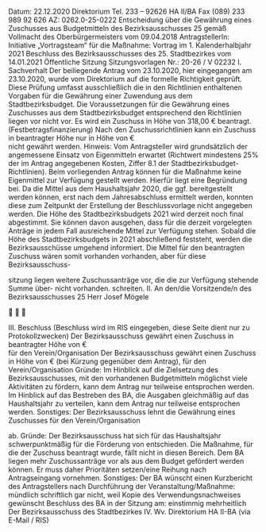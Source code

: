 Datum: 22.12.2020
Direktorium 
Tel. 233 – 92626
HA II/BA
Fax (089) 233 989 92 626
AZ: 0262.0-25-0222
Entscheidung über die
Gewährung eines Zuschusses aus 
Budgetmitteln des Bezirksausschusses 25
gemäß Vollmacht des Oberbürgermeisters vom 09.04.2018
AntragstellerIn:
Initiative „Vortragsteam“
für die Maßnahme: Vortrag im 1. Kalenderhalbjahr 2021
Beschluss des Bezirksausschusses des 25. Stadtbezirkes vom 14.01.2021
Öffentliche Sitzung
Sitzungsvorlagen Nr.: 20-26 / V 02232
I.
Sachverhalt
Der beiliegende Antrag vom 23.10.2020, hier eingegangen am 23.10.2020, wurde vom Direktorium 
auf die formelle Richtigkeit geprüft. Diese Prüfung umfasst ausschließlich die in den Richtlinien 
enthaltenen Vorgaben für die Gewährung einer Zuwendung aus dem Stadtbezirksbudget.
Die Voraussetzungen für die Gewährung eines Zuschusses aus dem Stadtbezirksbudget 
entsprechend den Richtlinien liegen
  vor
 nicht vor.
Es wird ein Zuschuss in Höhe von 318,00 € beantragt. (Festbetragsfinanzierung)
Nach den Zuschussrichtlinien kann ein Zuschuss
 in beantragter Höhe
 nur in Höhe von €           
 nicht
gewährt werden.
Hinweis:
Vom Antragsteller wird grundsätzlich der angemessene Einsatz von Eigenmitteln erwartet (Richtwert 
mindestens 25% der im Antrag angegebenen Kosten, Ziffer 8.1 der Stadtbezirksbudget-Richtlinien). 
Beim vorliegenden Antrag können für die Maßnahme keine Eigenmittel zur Verfügung gestellt werden.
Hierfür liegt eine Begründung bei.
Da die Mittel aus dem Haushaltsjahr 2020, die ggf. bereitgestellt werden können, erst nach dem 
Jahresabschluss ermittelt werden, konnten diese zum Zeitpunkt der Erstellung der Beschlussvorlage 
nicht angegeben werden. Die Höhe des Stadtbezirksbudgets 2021 wird derzeit noch final abgestimmt. 
Sie können davon ausgehen, dass für die derzeit vorgelegten Anträge in jedem Fall ausreichende 
Mittel zur Verfügung stehen. Sobald die Höhe des Stadtbezirksbudgets in 2021 abschließend 
feststeht, werden die Bezirksausschüsse umgehend informiert. 
Die Mittel für den beantragten Zuschuss wären somit
 vorhanden
 vorhanden, aber für diese Bezirksausschuss-
     
sitzung liegen weitere Zuschussanträge vor,
die die zur Verfügung stehende Summe über-
 nicht vorhanden.
schreiten.
II.
An den/die Vorsitzende/n
des Bezirksausschusses 25
Herr Josef Mögele
                                                   





III.
Beschluss (Beschluss wird im RIS eingegeben, diese Seite dient nur zu Protokollzwecken)
Der Bezirksausschuss gewährt einen Zuschuss in beantragter Höhe von €                     
für den Verein/Organisation 
Der Bezirksausschuss gewährt einen Zuschuss in Höhe von € 
(bei Kürzung gegenüber dem Antrag), für den Verein/Organisation 
Gründe:
Im Hinblick auf die Zielsetzung des Bezirksausschusses, mit den vorhandenen 
Budgetmitteln möglichst viele Aktivitäten zu fördern, kann dem Antrag nur teilweise 
entsprochen werden.
Im Hinblick auf das Bestreben des BA, die Ausgaben gleichmäßig auf das 
Haushaltsjahr zu verteilen, kann dem Antrag nur teilweise entsprochen werden.
Sonstiges:
Der Bezirksausschuss lehnt die Gewährung eines Zuschusses für den Verein/Organisation 
 
ab.
Gründe:
Der Bezirksausschuss hat sich für das Haushaltsjahr schwerpunktmäßig für die 
Förderung von 
entschieden. Die Maßnahme, für die der Zuschuss beantragt wurde, fällt nicht in 
diesen Bereich.
Dem BA liegen mehr Zuschussanträge vor als aus dem Budget gefördert werden 
können. Er muss daher Prioritäten setzen/eine Reihung nach Antragseingang 
vornehmen.
Sonstiges:
Der BA wünscht einen Kurzbericht des Antragstellers nach Durchführung der  Veranstaltung/Maßnahme:
 mündlich 
 schriftlich 
 gar nicht, weil 
 Kopie des Verwendungsnachweises gewünscht
Beschluss des BA in der Sitzung am: 
einstimmig
mehrheitlich
Der Bezirksausschuss des Stadtbezirkes 
IV.
Wv. Direktorium HA II-BA (via E-Mail / RIS)


